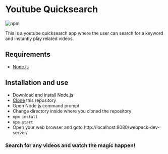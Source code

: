 # Youtube Quicksearch

![npm](https://img.shields.io/npm/v/npm.svg)

This is a youtube quicksearch app where the user can search for a keyword and instantly play related videos.

## Requirements
* [Node.js](https://nodejs.org/en/)

## Installation and use
* Download and install Node.js
* [Clone](https://github.com/xlreon/youtube-quicksearch.git) this repository
* Open Node.js command prompt
* Change directory inside where you cloned the repository
* ```npm install```
* ```npm start```
* Open your web browser and goto http://localhost:8080/webpack-dev-server/

### Search for any videos and watch the magic happen!
